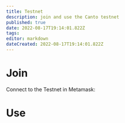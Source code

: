 ```yaml
---
title: Testnet
description: join and use the Canto testnet
published: true
date: 2022-08-17T19:14:01.822Z
tags: 
editor: markdown
dateCreated: 2022-08-17T19:14:01.822Z
---
```


# Join
Connect to the Testnet in Metamask:


# Use

